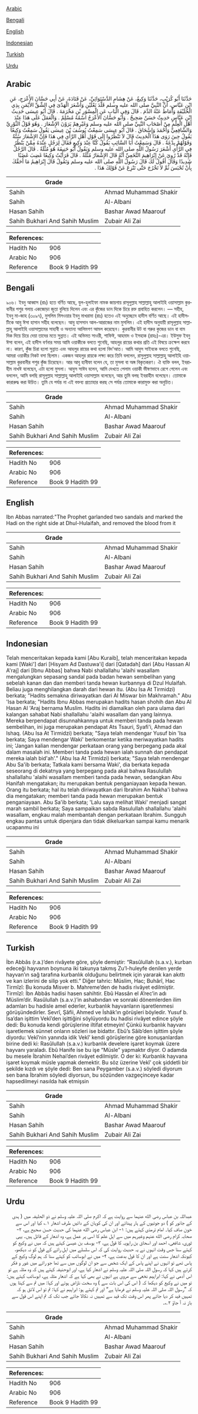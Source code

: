 [Arabic](#arabic)

[Bengali](#bengali)

[English](#english)

[Indonesian](#indonesian)

[Turkish](#turkish)

[Urdu](#urdu)

## Arabic


<div dir="rtl" lang="ar" style={{fontSize:'larger',backgroundColor:'#f8f9fa',padding:20}}>
حَدَّثَنَا أَبُو كُرَيْبٍ، حَدَّثَنَا وَكِيعٌ، عَنْ هِشَامٍ الدَّسْتَوَائِيِّ، عَنْ قَتَادَةَ، عَنْ أَبِي حَسَّانَ الأَعْرَجِ، عَنِ ابْنِ عَبَّاسٍ، أَنَّ النَّبِيَّ صلى الله عليه وسلم قَلَّدَ نَعْلَيْنِ وَأَشْعَرَ الْهَدْىَ فِي الشِّقِّ الأَيْمَنِ بِذِي الْحُلَيْفَةِ وَأَمَاطَ عَنْهُ الدَّمَ ‏.‏ قَالَ وَفِي الْبَابِ عَنِ الْمِسْوَرِ بْنِ مَخْرَمَةَ ‏.‏ قَالَ أَبُو عِيسَى حَدِيثُ ابْنِ عَبَّاسٍ حَدِيثٌ حَسَنٌ صَحِيحٌ ‏.‏ وَأَبُو حَسَّانَ الأَعْرَجُ اسْمُهُ مُسْلِمٌ ‏.‏ وَالْعَمَلُ عَلَى هَذَا عِنْدَ أَهْلِ الْعِلْمِ مِنْ أَصْحَابِ النَّبِيِّ صلى الله عليه وسلم وَغَيْرِهِمْ يَرَوْنَ الإِشْعَارَ ‏.‏ وَهُوَ قَوْلُ الثَّوْرِيِّ وَالشَّافِعِيِّ وَأَحْمَدَ وَإِسْحَاقَ ‏.‏ قَالَ أَبُو عِيسَى سَمِعْتُ يُوسُفَ بْنَ عِيسَى يَقُولُ سَمِعْتُ وَكِيعًا يَقُولُ حِينَ رَوَى هَذَا الْحَدِيثَ قَالَ لاَ تَنْظُرُوا إِلَى قَوْلِ أَهْلِ الرَّأْىِ فِي هَذَا فَإِنَّ الإِشْعَارَ سُنَّةٌ وَقَوْلَهُمْ بِدْعَةٌ ‏.‏ قَالَ وَسَمِعْتُ أَبَا السَّائِبِ يَقُولُ كُنَّا عِنْدَ وَكِيعٍ فَقَالَ لِرَجُلٍ عِنْدَهُ مِمَّنْ يَنْظُرُ فِي الرَّأْىِ أَشْعَرَ رَسُولُ اللَّهِ صلى الله عليه وسلم وَيَقُولُ أَبُو حَنِيفَةَ هُوَ مُثْلَةٌ ‏.‏ قَالَ الرَّجُلُ فَإِنَّهُ قَدْ رُوِيَ عَنْ إِبْرَاهِيمَ النَّخَعِيِّ أَنَّهُ قَالَ الإِشْعَارُ مُثْلَةٌ ‏.‏ قَالَ فَرَأَيْتُ وَكِيعًا غَضِبَ غَضَبًا شَدِيدًا وَقَالَ أَقُولُ لَكَ قَالَ رَسُولُ اللَّهِ صلى الله عليه وسلم وَتَقُولُ قَالَ إِبْرَاهِيمُ مَا أَحَقَّكَ بِأَنْ تُحْبَسَ ثُمَّ لاَ تَخْرُجَ حَتَّى تَنْزِعَ عَنْ قَوْلِكَ هَذَا ‏.‏
</div>
<div style={{backgroundColor:'#f8f9fa',padding:20, marginBottom: 10}}><table> <thead> <tr> <th>Grade</th> <th></th> </tr> </thead> <tbody> <tr><td>Sahih</td><td>Ahmad Muhammad Shakir</td></tr><tr><td>Sahih</td><td>Al-Albani</td></tr><tr><td>Hasan Sahih</td><td>Bashar Awad Maarouf</td></tr><tr><td>Sahih Bukhari And Sahih Muslim</td><td>Zubair Ali Zai</td></tr></tbody></table><table> <thead> <tr> <th>References:</th> <th></th> </tr> </thead> <tbody><tr><td>Hadith No</td><td>906</td></tr><tr><td>Arabic No</td><td>906</td></tr><tr><td>Reference</td><td>Book 9 Hadith 99</td></tr></tbody></table></div>

## Bengali


<div dir="ltr" lang="bn" style={{fontSize:'larger',backgroundColor:'#f8f9fa',padding:20}}>
৯০৬। ইবনু আব্বাস (রাঃ) হতে বর্ণিত আছে, যুল-হুলাইফা নামক জায়গায় রাসূলুল্লাহ সাল্লাল্লাহু আলাইহি ওয়াসাল্লাম কুরবানীর পশুর গলায় একজোড়া জুতা বুলিয়ে দিলেন এবং এর কুঁজের ডান দিকে চিরে রক্ত প্রবাহিত করলেন। — সহীহ, ইবনু মা-জাহ (৩০৯৭), মুসলিম মিসওয়ার ইবনু মাখরামা (রাঃ) হতেও এই অনুচ্ছেদে হাদীস বর্ণিত আছে। এই হাদীসটিকে আবু ঈসা হাসান সহীহ বলেছেন। আবু হাসসান আল-আরাজের নাম মুসলিম। এই হাদীস অনুযায়ী রাসূলুল্লাহ সাল্লাল্লাহু আলাইহি ওয়াসাল্লামের সাহাবী ও অন্যান্য আলিমগণ আমল করেছেন। কুরবানীর উট বা গরুর কুজের ডান বা বাম দিক দিয়ে চিরে দেয়া তাদের মতে সুন্নাত। এই অভিমত সাওরী, শাফিঈ, আহমাদ ও ইসহাক (রাহঃ)-এর। ইউসুফ ইবনু ঈসা বলেন, এই হাদীস বর্ণনার সময় আমি ওয়াকীকে বলতে শুনেছি, আহলুর রায়ের কথার প্রতি এই বিষয়ে ক্ৰক্ষেপ করবে না। কারণ, কুঁজ চিরা হলো সুন্নাত এবং আহলুর রায়ের কথা হলো বিদ’আত। আমি আবুস সাইবকে বলতে শুনেছি, আমরা ওয়াকীর নিকট বসা ছিলাম। একজন আহলুর রায়কে লক্ষ্য করে তিনি বললেন, রাসুলুল্লাহ সাল্লাল্লাহু আলাইহি ওয়াসাল্লাম কুরবানীর পশুর কুঁজ চিরেছেন। আর আবু হানীফা বলেন যে, তা মুসলা বা অঙ্গ বিকৃতকরণ। ঐ ব্যক্তি বলল, ইবরাহীম নাখঈ বলেছেন, এটা হলো মুসলা। আবুস সাঈব বলেন, আমি দেখতে পেলাম ওয়াকী ভীষণভাবে রেগে গেলেন এবং বললেন, আমি বলছি রাসূলুল্লাহ সাল্লাল্লাহু আলাইহি ওয়াসাল্লাম বলেছেন, আর তুমি বলছ ইবরাহীম বলেছেন। তোমাকে কারারুদ্ধ করা উচিত। তুমি যে পর্যন্ত না এই বক্তব্য প্রত্যাহার করছ সে পর্যন্ত তোমাকে কারামুক্ত করা অনুচিত।
</div>
<div style={{backgroundColor:'#f8f9fa',padding:20, marginBottom: 10}}><table> <thead> <tr> <th>Grade</th> <th></th> </tr> </thead> <tbody> <tr><td>Sahih</td><td>Ahmad Muhammad Shakir</td></tr><tr><td>Sahih</td><td>Al-Albani</td></tr><tr><td>Hasan Sahih</td><td>Bashar Awad Maarouf</td></tr><tr><td>Sahih Bukhari And Sahih Muslim</td><td>Zubair Ali Zai</td></tr></tbody></table><table> <thead> <tr> <th>References:</th> <th></th> </tr> </thead> <tbody><tr><td>Hadith No</td><td>906</td></tr><tr><td>Arabic No</td><td>906</td></tr><tr><td>Reference</td><td>Book 9 Hadith 99</td></tr></tbody></table></div>

## English


<div dir="ltr" lang="en" style={{fontSize:'larger',backgroundColor:'#f8f9fa',padding:20}}>
Ibn Abbas narrated:"The Prophet garlanded two sandals and marked the Hadi on the right side at Dhul-Hulaifah, and removed the blood from it
</div>
<div style={{backgroundColor:'#f8f9fa',padding:20, marginBottom: 10}}><table> <thead> <tr> <th>Grade</th> <th></th> </tr> </thead> <tbody> <tr><td>Sahih</td><td>Ahmad Muhammad Shakir</td></tr><tr><td>Sahih</td><td>Al-Albani</td></tr><tr><td>Hasan Sahih</td><td>Bashar Awad Maarouf</td></tr><tr><td>Sahih Bukhari And Sahih Muslim</td><td>Zubair Ali Zai</td></tr></tbody></table><table> <thead> <tr> <th>References:</th> <th></th> </tr> </thead> <tbody><tr><td>Hadith No</td><td>906</td></tr><tr><td>Arabic No</td><td>906</td></tr><tr><td>Reference</td><td>Book 9 Hadith 99</td></tr></tbody></table></div>

## Indonesian


<div dir="ltr" lang="id" style={{fontSize:'larger',backgroundColor:'#f8f9fa',padding:20}}>
Telah menceritakan kepada kami [Abu Kuraib], telah menceritakan kepada kami [Waki'] dari [Hisyam Ad Dastuwa'i] dari [Qatadah] dari [Abu Hassan Al A'raj] dari [Ibnu Abbas] bahwa Nabi shallallahu 'alaihi wasallam mengalungkan sepasang sandal pada badan hewan sembelihan yang sebelah kanan dan dan memberi tanda hewan kurbannya di Dzul Hulaifah. Beliau juga menghilangkan darah dari hewan itu. (Abu Isa At Tirmidzi) berkata; "Hadits semakna diriwayatkan dari Al Miswar bin Makhramah." Abu 'Isa berkata; "Hadits Ibnu Abbas merupakan hadits hasan shohih dan Abu Al Hasan Al 'Araj bernama Muslim. Hadits ini diamalkan oleh para ulama dari kalangan sahabat Nabi shallallahu 'alaihi wasallam dan yang lainnya. Mereka berpendapat disunnahkannya untuk memberi tanda pada hewan sembelihan, ini juga merupakan pendapat Ats Tsauri, Syafi'i, Ahmad dan Ishaq. (Abu Isa At Tirmidzi) berkata; "Saya telah mendengar Yusuf bin 'Isa berkata; Saya mendengar Waki' berkomentar ketika meriwayatkan hadits ini; 'Jangan kalian mendengar perkataan orang yang berpegang pada akal dalam masalah ini. Memberi tanda pada hewan ialah sunnah dan pendapat mereka ialah bid'ah'." (Abu Isa At Tirmidzi) berkata; "Saya telah mendengar Abu Sa'ib berkata; Tatkala kami bersama Waki', dia berkata kepada seseorang di dekatnya yang berpegang pada akal bahwa Rasulullah shallallahu 'alaihi wasallam memberi tanda pada hewan, sedangkan Abu Hanifah mengatakan; itu merupakan bentuk penganiayaan kepada hewan. Orang itu berkata; hal itu telah diriwayatkan dari Ibrahim An Nakha'i bahwa dia mengatakan; memberi tanda pada hewan merupakan bentuk penganiayaan. Abu Sa'ib berkata; 'Lalu saya melihat Waki' menjadi sangat marah sambil berkata; Saya sampaikan sabda Rasulullah shallallahu 'alaihi wasallam, engkau malah membantah dengan perkataan Ibrahim. Sungguh engkau pantas untuk dipenjara dan tidak dikeluarkan sampai kamu menarik ucapanmu ini
</div>
<div style={{backgroundColor:'#f8f9fa',padding:20, marginBottom: 10}}><table> <thead> <tr> <th>Grade</th> <th></th> </tr> </thead> <tbody> <tr><td>Sahih</td><td>Ahmad Muhammad Shakir</td></tr><tr><td>Sahih</td><td>Al-Albani</td></tr><tr><td>Hasan Sahih</td><td>Bashar Awad Maarouf</td></tr><tr><td>Sahih Bukhari And Sahih Muslim</td><td>Zubair Ali Zai</td></tr></tbody></table><table> <thead> <tr> <th>References:</th> <th></th> </tr> </thead> <tbody><tr><td>Hadith No</td><td>906</td></tr><tr><td>Arabic No</td><td>906</td></tr><tr><td>Reference</td><td>Book 9 Hadith 99</td></tr></tbody></table></div>

## Turkish


<div dir="ltr" lang="tr" style={{fontSize:'larger',backgroundColor:'#f8f9fa',padding:20}}>
İbn Abbâs (r.a.)’den rivâyete göre, şöyle demiştir: “Rasûlullah (s.a.v.), kurban edeceği hayvanın boynuna iki takunya takmış Zu’l-huleyfe denilen yerde hayvan’ın sağ tarafına kurbanlık olduğunu belirtmek için yararak kan akıttı ve kan izlerini de silip yok etti.” Diğer tahric: Müslim, Hac; Buhârî, Hac Tirmîzî: Bu konuda Misver b. Mahreme’den de hadis rivâyet edilmiştir. Tirmîzî: İbn Abbâs hadisi hasen sahihtir. Ebû Hassân el A’rec’in adı Müslim’dir. Rasûlullah (s.a.v.)’in ashabından ve sonraki dönemlerden ilim adamları bu hadisle amel ederler, kurbanlık hayvanların işaretlenmesi görüşündedirler. Sevrî, Şâfii, Ahmed ve İshâk’ın görüşleri böyledir. Yusuf b. İsa’dan işittim Vekî’den işittiğini söylüyordu bu hadisi rivâyet edince şöyle dedi: Bu konuda kendi görüşlerine iltifat etmeyin! Çünkü kurbanlık hayvanı işaretlemek sünnet onların sözleri ise bidattır. Ebû’s Sâib’den işittim şöyle diyordu: Vekî’nin yanında idik Vekî’ kendi görüşlerine göre konuşanlardan birine dedi ki: Rasûlullah (s.a.v.) kurbanlık develere işaret koymak üzere hayvanı yaraladı. Ebû Hanife ise bu işe “Müsle” yapmaktır diyor. O adamda bu mesele İbrahim Nehai’den rivâyet edilmiştir. O der ki: Kurbanlık hayvana işaret koymak müsle yapmak demektir. Bu söz üzerine Vekî’ çok şiddetli bir şekilde kızdı ve şöyle dedi: Ben sana Peygamber (s.a.v.) söyledi diyorum sen bana İbrahim söyledi diyorsun, bu sözünden vazgeçinceye kadar hapsedilmeyi nasılda hak etmişsin
</div>
<div style={{backgroundColor:'#f8f9fa',padding:20, marginBottom: 10}}><table> <thead> <tr> <th>Grade</th> <th></th> </tr> </thead> <tbody> <tr><td>Sahih</td><td>Ahmad Muhammad Shakir</td></tr><tr><td>Sahih</td><td>Al-Albani</td></tr><tr><td>Hasan Sahih</td><td>Bashar Awad Maarouf</td></tr><tr><td>Sahih Bukhari And Sahih Muslim</td><td>Zubair Ali Zai</td></tr></tbody></table><table> <thead> <tr> <th>References:</th> <th></th> </tr> </thead> <tbody><tr><td>Hadith No</td><td>906</td></tr><tr><td>Arabic No</td><td>906</td></tr><tr><td>Reference</td><td>Book 9 Hadith 99</td></tr></tbody></table></div>

## Urdu


<div dir="rtl" lang="ur" style={{fontSize:'larger',backgroundColor:'#f8f9fa',padding:20}}>
عبداللہ بن عباس رضی الله عنہما سے روایت ہے کہ اکرم صلی اللہ علیہ وسلم نے ذو الحلیفہ میں ( ہدی کے جانور کو ) دو جوتیوں کے ہار پہنائے اور ان کی کوہان کے دائیں طرف اشعار ۱؎ کیا اور اس سے خون صاف کیا۔ امام ترمذی کہتے ہیں: ۱- ابن عباس رضی الله عنہما کی حدیث حسن صحیح ہے، ۲- صحابہ کرام رضی الله عنہم وغیرہم میں سے اہل علم کا اسی پر عمل ہے، وہ اشعار کے قائل ہیں۔ یہی ثوری، شافعی، احمد اور اسحاق بن راہویہ کا قول ہے، ۳- یوسف بن عیسیٰ کہتے ہیں کہ میں نے وکیع کو کہتے سنا جس وقت انہوں نے یہ حدیث روایت کی کہ اس سلسلے میں اہل رائے کے قول کو نہ دیکھو، کیونکہ اشعار سنت ہے اور ان کا قول بدعت ہے، ۴- میں نے ابوسائب کو کہتے سنا کہ ہم لوگ وکیع کے پاس تھے تو انہوں نے اپنے پاس کے ایک شخص سے جو ان لوگوں میں سے تھا جو رائے میں غور و فکر کرتے ہیں کہا کہ رسول اللہ صلی اللہ علیہ وسلم نے اشعار کیا ہے، اور ابوحنیفہ کہتے ہیں کہ وہ مثلہ ہے تو اس آدمی نے کہا: ابراہیم نخعی سے مروی ہے انہوں نے بھی کہا ہے کہ اشعار مثلہ ہے، ابوسائب کہتے ہیں: تو میں نے وکیع کو دیکھا کہ ( اس کی اس بات سے ) وہ سخت ناراض ہوئے اور کہا: میں تم سے کہتا ہوں کہ ”رسول اللہ صلی اللہ علیہ وسلم نے فرمایا ہے“ اور تم کہتے ہو: ابراہیم نے کہا: تم تو اس لائق ہو کہ تمہیں قید کر دیا جائے پھر اس وقت تک قید سے تمہیں نہ نکالا جائے جب تک کہ تم اپنے اس قول سے باز نہ آ جاؤ ۲؎۔
</div>
<div style={{backgroundColor:'#f8f9fa',padding:20, marginBottom: 10}}><table> <thead> <tr> <th>Grade</th> <th></th> </tr> </thead> <tbody> <tr><td>Sahih</td><td>Ahmad Muhammad Shakir</td></tr><tr><td>Sahih</td><td>Al-Albani</td></tr><tr><td>Hasan Sahih</td><td>Bashar Awad Maarouf</td></tr><tr><td>Sahih Bukhari And Sahih Muslim</td><td>Zubair Ali Zai</td></tr></tbody></table><table> <thead> <tr> <th>References:</th> <th></th> </tr> </thead> <tbody><tr><td>Hadith No</td><td>906</td></tr><tr><td>Arabic No</td><td>906</td></tr><tr><td>Reference</td><td>Book 9 Hadith 99</td></tr></tbody></table></div>